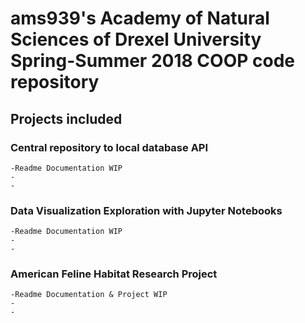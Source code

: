 # ams939's Academy of Natural Sciences of Drexel University Spring-Summer 2018 COOP code repository

## Projects included
 
### Central repository to local database API
	-Readme Documentation WIP
	-
	-

### Data Visualization Exploration with Jupyter Notebooks
	-Readme Documentation WIP
	-
	-

### American Feline Habitat Research Project
	-Readme Documentation & Project WIP
	-
	-